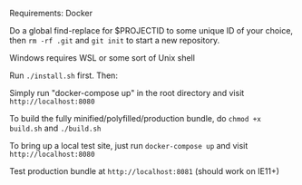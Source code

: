 Requirements: Docker

Do a global find-replace for $PROJECTID to some unique ID of your choice, then `rm -rf .git` and `git init` to start a new repository.

Windows requires WSL or some sort of Unix shell

Run `./install.sh` first. Then:

Simply run "docker-compose up" in the root directory and visit `http://localhost:8080`

To build the fully minified/polyfilled/production bundle, do `chmod +x build.sh` and `./build.sh`

To bring up a local test site, just run `docker-compose up` and visit `http://localhost:8080`

Test production bundle at `http://localhost:8081` (should work on IE11+)